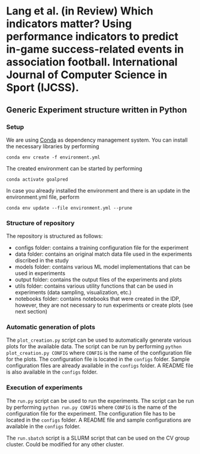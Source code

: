 # Lang et al. (in Review) Which indicators matter? Using performance indicators to predict in-game success-related events in association football. International Journal of Computer Science in Sport (IJCSS).

## Generic Experiment structure written in Python

### Setup

We are using [Conda](https://docs.conda.io/en/latest/miniconda.html) as dependency management system.
You can install the necessary libraries by performing

```
conda env create -f environment.yml
```

The created environment can be started by performing

```
conda activate goalpred
```

In case you already installed the environment and there is an update in the environment.yml file, perform

```
conda env update --file environment.yml --prune
```

### Structure of repository

The repository is structured as follows:

- configs folder: contains a training configuration file for the experiment
- data folder: contains an original match data file used in the experiments discribed in the study
- models folder: contains various ML model implementations that can be used in experiments
- output folder: contains the output files of the experiments and plots
- utils folder: contains various utility functions that can be used in experiments (data sampling, visualization, etc.)
- notebooks folder: contains notebooks that were created in the IDP, however, they are not necessary to run experiments
  or create plots (see next section)

### Automatic generation of plots

The `plot_creation.py` script can be used to automatically generate various plots for the available data.
The script can be run by performing `python plot_creation.py CONFIG` where `CONFIG` is the name of the configuration
file for the plots. The configuration file is located in the `configs` folder. Sample configuration files are already
available in the `configs` folder. A README file is also available in the `configs` folder.

### Execution of experiments

The `run.py` script can be used to run the experiments. The script can be run by performing `python run.py CONFIG` where
`CONFIG` is the name of the configuration file for the experiment. The configuration file has to be located in
the `configs` folder. A README file and sample configurations are available in the `configs` folder.

The `run.sbatch` script is a SLURM script that can be used on the CV group cluster. Could be modified for any other
cluster.